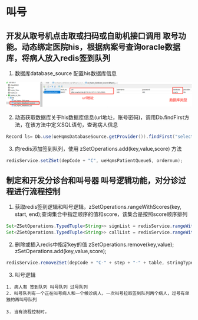 # 叫号

## 开发从取号机点击取或扫码或自助机接口调用 取号功能。动态绑定医院his，根据病案号查询oracle数据库，将病人放入redis签到队列

1. 数据库database_source 配置his数据库信息

![img_0.png](image/数据库动态配置.png)


2. 动态获取数据库关于his数据库信息(url地址，账号密码)，调用Db.findFirst方法，在该方法中定义SQL语句，查询病人信息

~~~ java
Record ls= Db.use(ueHqmsDatabaseSource.getProvider()).findFirst("select * from JK_SSHJ.V_GHJL_YK where BAH='"+bah+"'");
~~~

3. 向redis添加签到队列，使用 zSetOperations.add(key,value,score) 方法
~~~ java
redisService.setZSet(depCode + "C", ueHqmsPatientQueueS, ordernum);
~~~


## 制定和开发分诊台和叫号器 叫号逻辑功能，对分诊过程进行流程控制

1. 获取redis签到逻辑和叫号逻辑，zSetOperations.rangeWithScores(key, start, end);查询集合中指定顺序的值和score，该集合是按照score顺序排列
~~~java
Set<ZSetOperations.TypedTuple<String>> signList = redisService.rangeWithScore(depCode + 'C', 0, -1); //签到队列
Set<ZSetOperations.TypedTuple<String>> callList = redisService.rangeWithScore(depCode + "C-" + step + "-" + table, 0, -1);//叫号队列
~~~

2. 删除或插入redis中指定key的值 zSetOperations.remove(key,value); zSetOperations.add(key,value,score);
~~~java
redisService.removeZSet(depCode + "C-" + step + "-" + table, stringTypedTuple.getValue());
~~~

3. 叫号逻辑
~~~text
1. 病人有 签到队列 叫号队列 过号队列
2. 叫号队列有一个正在叫号病人和一个候诊病人，一次叫号拉取签到队列两个病人，过号有单独的再叫号队列

3. 当有流程控制时，

~~~




































